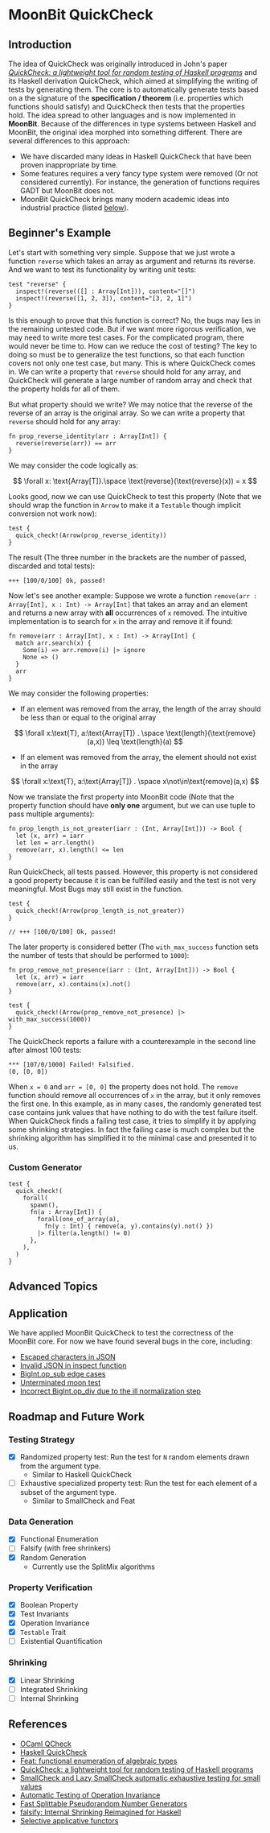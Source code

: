 # MoonBit QuickCheck

## Introduction
The idea of QuickCheck was originally introduced in John's paper [*QuickCheck: a lightweight tool for random testing of Haskell programs*](https://doi.org/10.1145/351240.351266) and its Haskell derivation QuickCheck, which aimed at simplifying the writing of tests by generating them. The core is to automatically generate tests based on a the signature of the **specification / theorem** (i.e. properties which functions should satisfy) and QuickCheck then tests that the properties hold. The idea spread to other languages and is now implemented in **MoonBit**. Because of the differences in type systems between Haskell and MoonBit, the original idea morphed into something different. There are several differences to this approach:

- We have discarded many ideas in Haskell QuickCheck that have been proven inappropriate by time.
- Some features requires a very fancy type system were removed (Or not considered currently). For instance, the generation of functions requires GADT but MoonBit does not.
- MoonBit QuickCheck brings many modern academic ideas into industrial practice (listed [below](#references)).

## Beginner's Example

Let's start with something very simple. Suppose that we just wrote a function `reverse` which takes an array as argument and returns its reverse. And we want to test its functionality by writing unit tests:
```moonbit
test "reverse" {
  inspect!(reverse(([] : Array[Int])), content="[]")
  inspect!(reverse([1, 2, 3]), content="[3, 2, 1]")
}
```

Is this enough to prove that this function is correct? No, the bugs may lies in the remaining untested code. But if we want more rigorous verification, we may need to write more test cases. For the complicated program, there would never be time to. How can we reduce the cost of testing? The key to doing so must be to generalize the test functions, so that each function covers not only one test case, but many. This is where QuickCheck comes in. We can write a property that `reverse` should hold for any array, and QuickCheck will generate a large number of random array and check that the property holds for all of them.

But what property should we write? We may notice that the reverse of the reverse of an array is the original array. So we can write a property that `reverse` should hold for any array:
```moonbit
fn prop_reverse_identity(arr : Array[Int]) {
  reverse(reverse(arr)) == arr
}
```

We may consider the code logically as:

$$
\forall x: \text{Array[T]}.\space \text{reverse}(\text{reverse}(x)) = x
$$

Looks good, now we can use QuickCheck to test this property (Note that we should wrap the function in `Arrow` to make it a `Testable` though implicit conversion not work now):
```moonbit
test {
  quick_check!(Arrow(prop_reverse_identity))
}
```

The result (The three number in the brackets are the number of passed, discarded and total tests):
```
+++ [100/0/100] Ok, passed!
```

Now let's see another example: Suppose we wrote a function `remove(arr : Array[Int], x : Int) -> Array[Int]` that takes an array and an element and returns a new array with **all** occurrences of `x` removed. The intuitive implementation is to search for `x` in the array and remove it if found:

```moonbit
fn remove(arr : Array[Int], x : Int) -> Array[Int] {
  match arr.search(x) {
    Some(i) => arr.remove(i) |> ignore
    None => ()
  }
  arr
}
```

We may consider the following properties:
- If an element was removed from the array, the length of the array should be less than or equal to the original array

$$
\forall x:\text{T}, a:\text{Array[T]} . \space
\text{length}(\text{remove}(a,x)) \leq \text{length}(a)
$$

- If an element was removed from the array, the element should not exist in the array

$$
\forall x:\text{T}, a:\text{Array[T]} . \space
x\not\in\text{remove}(a,x)
$$

Now we translate the first property into MoonBit code (Note that the property function should have **only one** argument, but we can use tuple to pass multiple arguments):
```moonbit
fn prop_length_is_not_greater(iarr : (Int, Array[Int])) -> Bool {
  let (x, arr) = iarr
  let len = arr.length()
  remove(arr, x).length() <= len
}
```

Run QuickCheck, all tests passed. However, this property is not considered a good property because it is can be fulfilled easily and the test is not very meaningful. Most Bugs may still exist in the function.
```
test {
  quick_check!(Arrow(prop_length_is_not_greater))
}

// +++ [100/0/100] Ok, passed!
```

The later property is considered better (The `with_max_success` function sets the number of tests that should be performed to `1000`):
```moonbit
fn prop_remove_not_presence(iarr : (Int, Array[Int])) -> Bool {
  let (x, arr) = iarr
  remove(arr, x).contains(x).not()
}

test {
  quick_check!(Arrow(prop_remove_not_presence) |> with_max_success(1000))
}
```

The QuickCheck reports a failure with a counterexample in the second line after almost 100 tests:
```
*** [107/0/1000] Failed! Falsified.
(0, [0, 0])
```

When `x = 0` and `arr = [0, 0]` the property does not hold. The `remove` function should remove all occurrences of `x` in the array, but it only removes the first one. In this example, as in many cases, the randomly generated test case contains junk values that have nothing to do with the test failure itself. When QuickCheck finds a failing test case, it tries to simplify it by applying some shrinking strategies. In fact the failing case is much complex but the shrinking algorithm has simplified it to the minimal case and presented it to us.


### Custom Generator

```moonbit
test {
  quick_check!(
    forall(
      spawn(),
      fn(a : Array[Int]) {
        forall(one_of_array(a), 
          fn(y : Int) { remove(a, y).contains(y).not() })
        |> filter(a.length() != 0)
      },
    ),
  )
}
```

## Advanced Topics


## Application
We have applied MoonBit QuickCheck to test the correctness of the MoonBit core. For now we have found several bugs in the core, including:

- [Escaped characters in JSON](https://github.com/moonbitlang/core/pull/812)
- [Invalid JSON in inspect function](https://github.com/moonbitlang/core/issues/819)
- [BigInt.op_sub edge cases](https://github.com/moonbitlang/core/issues/860)
- [Unterminated moon test](https://github.com/moonbitlang/core/issues/875)
- [Incorrect BigInt.op_div due to the ill normalization step](https://github.com/moonbitlang/core/issues/942)

## Roadmap and Future Work

### Testing Strategy

- [x] Randomized property test: Run the test for `N` random elements drawn from the argument type.
  - Similar to Haskell QuickCheck
- [ ] Exhaustive specialized property test: Run the test for each element of a subset of the argument type.
  - Similar to SmallCheck and Feat

### Data Generation

- [x] Functional Enumeration 
- [ ] Falsify (with free shrinkers)
- [x] Random Generation
  - Currently use the SplitMix algorithms

### Property Verification

- [x] Boolean Property
- [x] Test Invariants
- [x] Operation Invariance
- [x] `Testable` Trait
- [ ] Existential Quantification

### Shrinking

- [x] Linear Shrinking
- [ ] Integrated Shrinking 
- [ ] Internal Shrinking

## References

- [OCaml QCheck](https://github.com/c-cube/qcheck)
- [Haskell QuickCheck](https://hackage.haskell.org/package/QuickCheck)
- [Feat: functional enumeration of algebraic types](https://doi.org/10.1145/2430532.2364515)
- [QuickCheck: a lightweight tool for random testing of Haskell programs](https://doi.org/10.1145/351240.351266)
- [SmallCheck and Lazy SmallCheck automatic exhaustive testing for small values](https://doi.org/10.1145/1411286.1411292)
- [Automatic Testing of Operation Invariance](https://ceur-ws.org/Vol-1335/wflp2014_paper9.pdf)
- [Fast Splittable Pseudorandom Number Generators](https://doi.org/10.1145/2660193.2660195)
- [falsify: Internal Shrinking Reimagined for Haskell](https://doi.org/10.1145/3609026.3609733)
- [Selective applicative functors](https://doi.org/10.1145/3342521)
